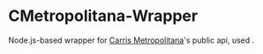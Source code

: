 # CMetropolitana-Wrapper
Node.js-based wrapper for [Carris Metropolitana](https://github.com/carrismetropolitana/api)'s public api, used . 
